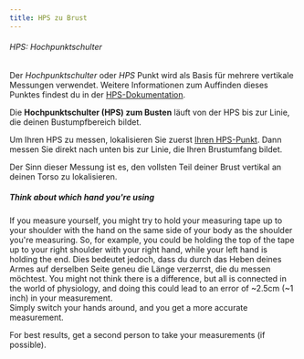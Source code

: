 ```yaml
---
title: HPS zu Brust
---
```


<Note>

###### HPS: Hochpunktschulter

Der *Hochpunktschulter* oder *HPS* Punkt wird als Basis für mehrere vertikale Messungen verwendet.
Weitere Informationen zum Auffinden dieses Punktes findest du in der [HPS-Dokumentation](/docs/measurements/hps/).

</Note>

Die **Hochpunktschulter (HPS) zum Busten** läuft von der HPS bis zur Linie, die deinen Bustumpfbereich bildet.

Um Ihren HPS zu messen, lokalisieren Sie zuerst [Ihren HPS-Punkt](/docs/measurements/hps/). Dann messen Sie direkt nach unten bis zur Linie, die Ihren Brustumfang bildet.

Der Sinn dieser Messung ist es, den vollsten Teil deiner Brust vertikal an deinen Torso zu lokalisieren.

<Tip>

##### Think about which hand you're using

If you measure yourself, you might try to hold your measuring tape up to your shoulder with the hand on
the same side of your body as the shoulder you're measuring. So, for example, you could be holding the top of
the tape up to your right shoulder with your right hand, while your left hand is holding the end.
Dies bedeutet jedoch, dass du durch das Heben deines Armes auf derselben Seite geneu die Länge verzerrst, die du messen möchtest.
You might not think there is a difference, but all is connected in the world of physiology, and
doing this could lead to an error of ~2.5cm (~1 inch) in your measurement.\
Simply switch your hands around, and you get a more accurate measurement.

For best results, get a second person to take your measurements (if possible).

</Tip>
